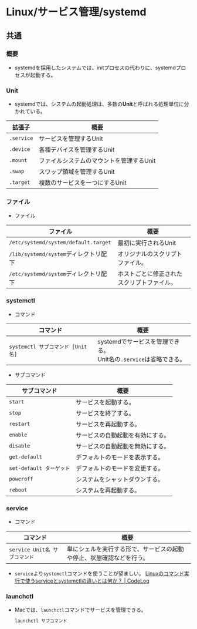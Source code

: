 # Linux/サービス管理/systemd

## 共通

### 概要

- systemdを採用したシステムでは、initプロセスの代わりに、systemdプロセスが起動する。

### Unit

- systemdでは、システムの起動処理は、多数の**Unit**と呼ばれる処理単位に分かれている。

| 拡張子     | 概要                                     |
| ---------- | ---------------------------------------- |
| `.service` | サービスを管理するUnit                   |
| `.device`  | 各種デバイスを管理するUnit               |
| `.mount`   | ファイルシステムのマウントを管理するUnit |
| `.swap`    | スワップ領域を管理するUnit               |
| `.target`  | 複数のサービスを一つにするUnit           |

### ファイル

- ファイル

| ファイル                              | 概要                                       |
| ------------------------------------- | ------------------------------------------ |
| `/etc/systemd/system/default.target`  | 最初に実行されるUnit                       |
| `/lib/systemd/system`ディレクトリ配下 | オリジナルのスクリプトファイル。           |
| `/etc/systemd/system`ディレクトリ配下 | ホストごとに修正されたスクリプトファイル。 |

### systemctl

- コマンド

|コマンド|概要|
|---|---|
|`systemctl サブコマンド [Unit名]`|systemdでサービスを管理できる。<br />Unit名の`.service`は省略できる。|

- サブコマンド

| サブコマンド             | 概要                             |
| ------------------------ | -------------------------------- |
| `start`                  | サービスを起動する。             |
| `stop`                   | サービスを終了する。             |
| `restart`                | サービスを再起動する。           |
| `enable`                 | サービスの自動起動を有効にする。 |
| `disable`                | サービスの自動起動を無効にする。 |
| `get-default`            | デフォルトのモードを表示する。   |
| `set-default ターゲット` | デフォルトのモードを変更する。   |
| `poweroff`               | システムをシャットダウンする。   |
| `reboot`                 | システムを再起動する。           |

### service

- コマンド

|コマンド|概要|
|---|---|
|`service Unit名 サブコマンド`|単にシェルを実行する形で、サービスの起動や停止、状態確認などを行う。|

- `service`より`systemctl`コマンドを使うことが望ましい。
  [Linuxのコマンド実行で使うserviceとsystemctlの違いとは何か？ | CodeLog](https://www.toumasu-program.net/qfr8l41pigu2v05ztwbc)

### launchctl

- Macでは、`launchctl`コマンドでサービスを管理できる。

  ```bash
  launchctl サブコマンド
  ```

